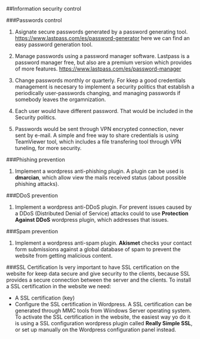 ##Information security control

###Passwords control
1.	Asignate secure passwords generated by a password generating tool.
     https://www.lastpass.com/es/password-generator here we can find an easy password generation tool.
     
2.	Manage passwords using a password manager software.
     Lastpass is a password manager free, but also are a premium version which provides of more features.
     https://www.lastpass.com/es/password-manager
     
3.	Change passwords monthly or quarterly.
     For kkep a good credentials management is necesary to implement a security politics that establish
     a periodically user-passwords changing, and managing passwords if somebody leaves the orgamnization.
     
4.	Each user would have different password.
     That would be included in the Security politics.
     
5.	Passwords would be sent through VPN encrypted connection, never sent by e-mail.
     A simple and free way to share credentials is using TeamViewer tool, which includes a file transfering tool through VPN tuneling, for more security.

###Phishing prevention
1.	Implement a wordpress anti-phishing plugin.
A plugin can be used is **dmarcian**, which allow view the mails received status (about possible phishing attacks).


###DDoS prevention
1.	Implement a wordpress anti-DDoS plugin.
For prevent issues caused by a DDoS (Distributed Denial of Service) attacks could to use **Protection Against DDoS** wordpress plugin, which addresses that issues.



###Spam prevention
1.	Implement a wordpress anti-spam plugin.
**Akismet** checks your contact form submissions against a global database of spam to prevent the website from getting malicious content.


###SSL Certification
Is very important to have SSL certification on the website for keep data secure and give security to the clients, because SSL provides a secure connection between the server and the clients.
To install a SSL certification in the website we need:
*	A SSL certification (key)
*	Configure the SSL certification in Wordpress.
A SSL certification can be generated through MMC tools from Wiindows Server operating system.
To activate the SSL certification in the website, the easiest way yo do it is using a SSL configuration wordpress plugin called **Really Simple SSL**, or set up manually on the Wordpress configuration panel instead.
